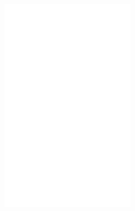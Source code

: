 <img alt="🦑" align="left" width="400px" src="https://github.com/withshubh/withshubh/blob/master/metrics.header.svg">

<img alt="🦑" align="left" width="400px" src="https://github.com/withshubh/withshubh/blob/master/metrics.additional.svg">
